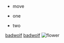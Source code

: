 * move
- one
+ two 
 
 [badwolf](https://www.hse.ru) 
 [badwolf](https://ww.hse.ru "pie doll")
 ![flower]( http://www.1366x768.ru/flower/1/camomile-wallpaper-1366x768.jpg) 
 

